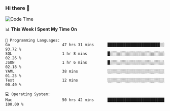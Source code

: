 ### Hi there 👋

<!--
**CrazyCollin/crazycollin** is a ✨ _special_ ✨ repository because its `README.md` (this file) appears on your GitHub profile.

Here are some ideas to get you started:

- 🔭 I’m currently working on ...
- 🌱 I’m currently learning ...
- 👯 I’m looking to collaborate on ...
- 🤔 I’m looking for help with ...
- 💬 Ask me about ...
- 📫 How to reach me: ...
- 😄 Pronouns: ...
- ⚡ Fun fact: ...
-->

<!--START_SECTION:waka-->
![Code Time](http://img.shields.io/badge/Code%20Time-3%2C233%20hrs%2042%20mins-blue)

📊 **This Week I Spent My Time On** 

```text
💬 Programming Languages: 
Go                       47 hrs 31 mins      ███████████████████████░░   93.72 % 
SQL                      1 hr 8 mins         █░░░░░░░░░░░░░░░░░░░░░░░░   02.26 % 
JSON                     1 hr 6 mins         █░░░░░░░░░░░░░░░░░░░░░░░░   02.18 % 
YAML                     38 mins             ░░░░░░░░░░░░░░░░░░░░░░░░░   01.25 % 
Text                     12 mins             ░░░░░░░░░░░░░░░░░░░░░░░░░   00.40 % 

💻 Operating System: 
Mac                      50 hrs 42 mins      █████████████████████████   100.00 % 
```


<!--END_SECTION:waka-->
